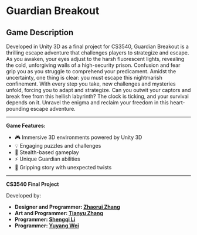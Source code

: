 # Guardian Breakout

## Game Description

Developed in Unity 3D as a final project for CS3540, Guardian Breakout is a thrilling escape adventure that challenges players to strategize and escape. As you awaken, your eyes adjust to the harsh fluorescent lights, revealing the cold, unforgiving walls of a high-security prison. Confusion and fear grip you as you struggle to comprehend your predicament. Amidst the uncertainty, one thing is clear: you must escape this nightmarish confinement. With every step you take, new challenges and mysteries unfold, forcing you to adapt and strategize. Can you outwit your captors and break free from this hellish labyrinth? The clock is ticking, and your survival depends on it. Unravel the enigma and reclaim your freedom in this heart-pounding escape adventure.

---

**Game Features:**

- :video_game: Immersive 3D environments powered by Unity 3D
- :bulb: Engaging puzzles and challenges
- :running: Stealth-based gameplay
- :zap: Unique Guardian abilities
- :speech_balloon: Gripping story with unexpected twists

---

**CS3540 Final Project**

Developed by:

- **Designer and Programmer: [Zhaorui Zhang](mailto:zhang.zhaoru@northeastern.edu)**
- **Art and Programmer: [Tianyu Zhang](mailto:zhang.tianyu5@northeastern.edu)**
- **Programmer: [Shengqi Li](mailto:li.shengq@northeastern.edu)**
- **Programmer: [Yuyang Wei](mailto:wei.yuya@northeastern.edu)**
